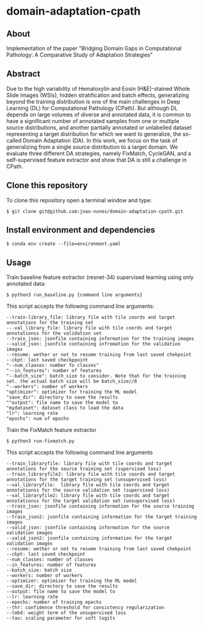 # domain-adaptation-cpath

## About

Implementation of the paper "Bridging Domain Gaps in Computational Pathology: A Comparative Study of Adaptation Strategies"

## Abstract

Due to the high variability of Hematoxylin and Eosin (H&E)-stained Whole Slide Images (WSIs), hidden stratification and batch effects, generalizing beyond the training distribution is one of the main challenges in Deep Learning (DL) for Computational Pathology (CPath). But although DL depends on large volumes of diverse and annotated data, it is common to have a significant number of annotated samples from one or multiple source distributions, and another partially annotated or unlabelled dataset representing a target distribution for which we want to generalize, the so-called Domain Adaptation (DA). In this work, we focus on the task of generalizing from a single source distribution to a target domain. We evaluate three different DA strategies, namely FixMatch, CycleGAN, and a self-supervised feature extractor and show that DA is still a challenge in CPath.

## Clone this repository

To clone this repository open a terminal window and type:

```$ git clone git@github.com:joao-nunes/domain-adaptation-cpath.git```

## Install environment and dependencies

```
$ conda env create --file=environment.yaml
```
## Usage

Train baseline feature extractor (resnet-34) supervised learning using only annotated data:

```
$ python3 run_baseline.py {command line arguments}
```

This script accepts the following command line arguments:

```
--train-library_file: library file with tile coords and target annotations for the training set
---val_library_file: library file with tile coords and target annotationss for the validation set
--train_json: jsonfile containing information for the training images
--valid_json: jsonfile containing infromation for the validation images
--resume: wether or not to resume training from last saved chekpoint
--ckpt: last saved checkppoint
"--num_claases: number fo classes"
"--in_features": number of features
"--batch_size": batch_size to consider. Note that for the training set. the actual batch size will be batch_size//8
"--workers": number of workers
"optimizer": optimizer for training the ML model
"save_dir": directory to save the results
""output": file name to save the model to
"mydataset": dataset class to load the data
"lr": learning rate
"epochs": num of epochs

```

Train the FixMatch feature extractor

```
$ python3 run-fixmatch.py
```

This script accepts the following command line arguments

```
--train_libraryfile: library file with tile coords and target annotations for the source training set (supervised loss)
--train_libraryfile2: library file with tile coords and target annotations for the target training set (unsupervised loss)
--val_libraryfile:  library file with tile coords and target annotationss for the source validation set (supervised loss)
--val_libraryfile2: library file with tile coords and target annotationss for the target validation set (unsupervised loss)
--train_json: jsonfile containing information for the source training images
--train_json2: jsonfile containing information for the target training images
--valid_json: jsonfile containing information for the source validation images
--valid_json2: jsonfile containing information for the target validation images
--resume: wether or not to resume training from last saved chekpoint
--ckpt: last saved checkpoint
--num_classes: number of classes
--in_features: number of features
--batch_size: batch size
--workers: number of workers
--optimizer: optimizer for training the ML model
--save_dir: directory to save the results
--output: file name to save the model to
--lr: learning rate
--epochs: number of training epochs
--thr: confidence threshold for consistency regularization
--lmbd: weight term of the unsupervised loss
--tau: scaling parameter for soft logits
```
